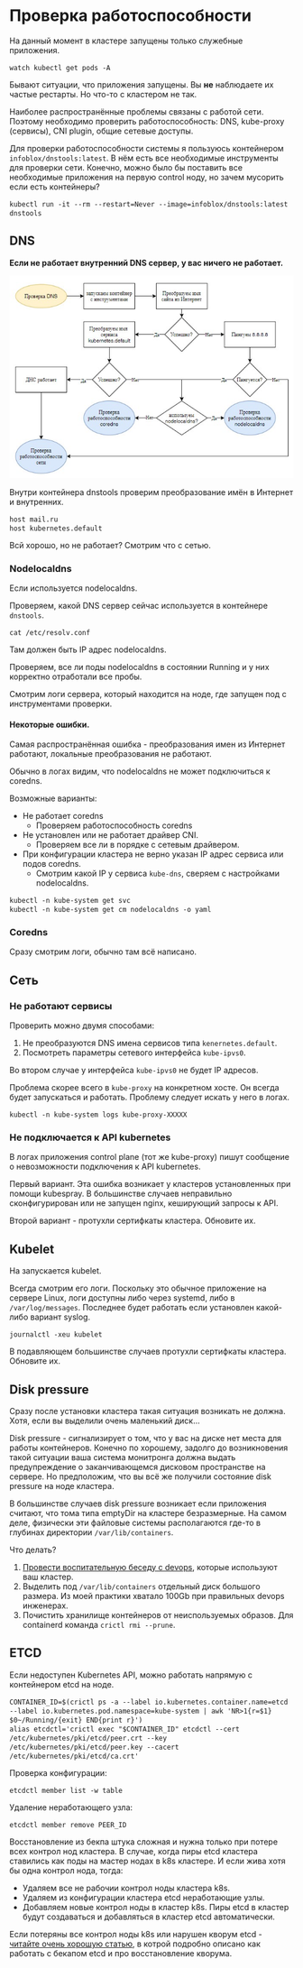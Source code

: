 # Проверка работоспособности

На данный момент в кластере запущены только служебные приложения.

```shell
watch kubectl get pods -A
```

Бывают ситуации, что приложения запущены. Вы **не** наблюдаете их частые рестарты. Но что-то с кластером не так.

Наиболее распространённые проблемы связаны с работой сети. Поэтому необходимо проверить работоспособность: DNS,
kube-proxy (сервисы), CNI plugin, общие сетевые доступы.

Для проверки работоспособности системы я пользуюсь контейнером `infoblox/dnstools:latest`. В нём есть все необходимые
инструменты для проверки сети. Конечно, можно было бы поставить все необходимые приложения на первую control ноду, 
но зачем мусорить если есть контейнеры?

```shell
kubectl run -it --rm --restart=Never --image=infoblox/dnstools:latest dnstools
```

## DNS

**Если не работает внутренний DNS сервер, у вас ничего не работает.**

![план проверки](images/dns1.jpg)

Внутри контейнера dnstools проверим преобразование имён в Интернет и внутренних.

```shell
host mail.ru
host kubernetes.default
```

Всй хорошо, но не работает? Смотрим что с сетью.

### Nodelocaldns

Если используется nodelocaldns.

Проверяем, какой DNS сервер сейчас используется в контейнере `dnstools`.

```shell
cat /etc/resolv.conf
```

Там должен быть IP адрес nodelocaldns.

Проверяем, все ли поды nodelocaldns в состоянии Running и у них корректно отработали все пробы.

Смотрим логи сервера, который находится на ноде, где запущен под с инструментами проверки.

#### Некоторые ошибки.

Самая распространённая ошибка - преобразования имен из Интернет работают, локальные преобразования не работают.

Обычно в логах видим, что nodelocaldns не может подключиться к coredns.

Возможные варианты:

- Не работает coredns
  - Проверяем работоспособность coredns 
- Не установлен или не работает драйвер CNI.
  - Проверяем все ли в порядке с сетевым драйвером.
- При конфигурации кластера не верно указан IP адрес сервиса или подов coredns.
  - Смотрим какой IP у сервиса `kube-dns`, сверяем с настройками nodelocaldns.

```shell
kubectl -n kube-system get svc
kubectl -n kube-system get cm nodelocaldns -o yaml
```

### Coredns

Сразу смотрим логи, обычно там всё написано.

## Сеть

### Не работают сервисы

Проверить можно двумя способами:

1. Не преобразуются DNS имена сервисов типа `kenernetes.default`.
2. Посмотреть параметры сетевого интерфейса `kube-ipvs0`. 

Во втором случае у интерфейса `kube-ipvs0` не будет IP адресов.

Проблема скорее всего в `kube-proxy` на конкретном хосте. Он всегда будет запускаться и работать. Проблему 
следует искать у него в логах.

```shell
kubectl -n kube-system logs kube-proxy-XXXXX
```

### Не подключается к API kubernetes

В логах приложения control plane (тот же kube-proxy) пишут сообщение о невозможности подключения к API kubernetes.

Первый вариант. Эта ошибка возникает у кластеров установленных при помощи kubespray. В большинстве случаев неправильно 
сконфигурирован или не запущен nginx, кеширующий запросы к API.

Второй вариант - протухли сертифкаты кластера. Обновите их.

## Kubelet

На запускается kubelet.

Всегда смотрим его логи. Поскольку это обычное приложение на сервере Linux, логи доступны либо через
systemd, либо в `/var/log/messages`. Последнее будет работать если установлен какой-либо вариант syslog.

```shell
journalctl -xeu kubelet
```

В подавляющем большинстве случаев протухли сертифкаты кластера. Обновите их.

## Disk pressure

Сразу после установки кластера такая ситуация возникать не должна. Хотя, если вы выделили очень маленький диск...

Disk pressure - сигнализирует о том, что у вас на диске нет места для работы контейнеров. Конечно по хорошему, задолго
до возникновения такой ситуации ваша система монитронга должна выдать предупреждение о заканчивающемся дисковом 
пространстве на сервере. Но предположим, что вы всё же получили состояние disk pressure на ноде кластера.

В большинстве случаев disk pressure возникает если приложения считают, что тома типа emptyDir на кластере безразмерные.
На самом деле, физически эти файловые системы располагаются где-то в глубинах директории `/var/lib/containers`.

Что делать?

1. [Провести воспитательную беседу с devops](https://www.kryukov.biz/2022/07/pozhelaniya-devops-am/), которые 
   используют ваш кластер.
2. Выделить под `/var/lib/containers` отдельный диск большого размера. Из моей практики хватало 100Gb при правильных
   devops инженерах.
3. Почистить хранилище контейнеров от неиспользуемых образов. Для containerd команда `crictl rmi --prune`.

## ETCD

Если недоступен Kubernetes API, можно работать напрямую с контейнером etcd на ноде.

```shell
CONTAINER_ID=$(crictl ps -a --label io.kubernetes.container.name=etcd --label io.kubernetes.pod.namespace=kube-system | awk 'NR>1{r=$1} $0~/Running/{exit} END{print r}')
alias etcdctl='crictl exec "$CONTAINER_ID" etcdctl --cert /etc/kubernetes/pki/etcd/peer.crt --key /etc/kubernetes/pki/etcd/peer.key --cacert /etc/kubernetes/pki/etcd/ca.crt'
```

Проверка конфигурации:

```shell
etcdctl member list -w table
```

Удаление неработающего узла:

```shell
etcdctl member remove PEER_ID
```

Восстановление из бекпа штука сложная и нужна только при потере всех контрол нод кластера. В случае, когда пиры etcd кластера ставились как поды на мастер нодах в k8s кластере. И если жива хотя бы одна контрол нода, тогда:

- Удаляем все не рабочии контрол ноды кластера k8s.
- Удаляем из конфигурации кластера etcd неработающие узлы.
- Добавляем новые контрол ноды в кластер k8s. Пиры etcd в кластер будут создаваться и добавляться в кластер etcd автоматически.
  
Если потеряны все контрол ноды k8s или нарушен кворум etcd - [читайте очень хорошую статью](https://habr.com/ru/companies/aenix/articles/544390/), в котрой подробно описано как работать с бекапом etcd и про восстановление кворума.